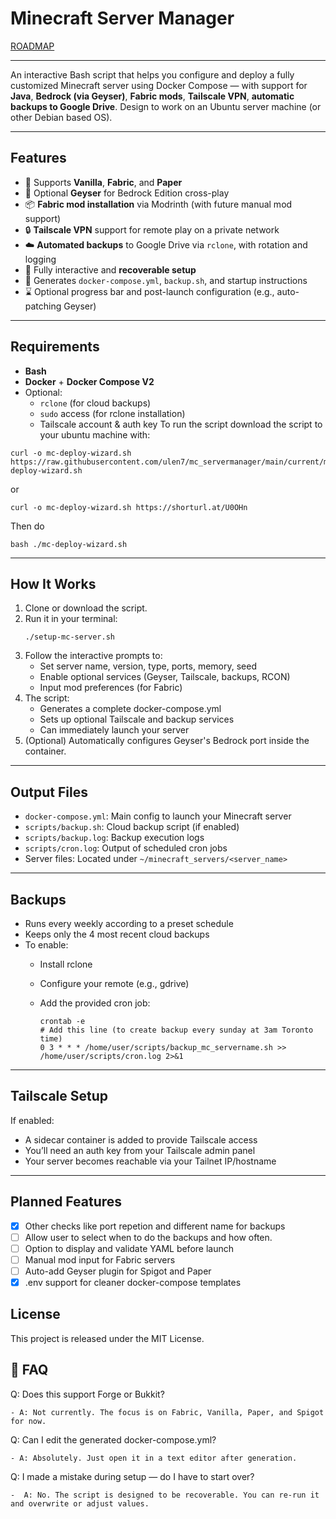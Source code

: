 # Minecraft Server Manager

[ROADMAP](./ROADMAP.md)

---

An interactive Bash script that helps you configure and deploy a fully customized Minecraft server using Docker Compose — with support for **Java**, **Bedrock (via Geyser)**, **Fabric mods**, **Tailscale VPN**, **automatic backups to Google Drive**. Design to work on an Ubuntu server machine (or other Debian based OS). 

---

## Features

- 🧱 Supports **Vanilla**, **Fabric**, and **Paper**
- 🌉 Optional **Geyser** for Bedrock Edition cross-play
- 📦 **Fabric mod installation** via Modrinth (with future manual mod support)
- 🔒 **Tailscale VPN** support for remote play on a private network
- ☁️ **Automated backups** to Google Drive via `rclone`, with rotation and logging
- 💾 Fully interactive and **recoverable setup**
- 📂 Generates `docker-compose.yml`, `backup.sh`, and startup instructions
- ⌛ Optional progress bar and post-launch configuration (e.g., auto-patching Geyser)

---

## Requirements

- **Bash**
- **Docker** + **Docker Compose V2**
- Optional:
  - `rclone` (for cloud backups)
  - `sudo` access (for rclone installation)
  - Tailscale account & auth key
To run the script download the script to your ubuntu machine with:
```
curl -o mc-deploy-wizard.sh https://raw.githubusercontent.com/ulen7/mc_servermanager/main/current/mc-deploy-wizard.sh
```
or
```
curl -o mc-deploy-wizard.sh https://shorturl.at/U0OHn
```
Then do
```
bash ./mc-deploy-wizard.sh
```

---

## How It Works

1. Clone or download the script.
2. Run it in your terminal:
   ```
   ./setup-mc-server.sh
   ```
3. Follow the interactive prompts to:
    - Set server name, version, type, ports, memory, seed
    - Enable optional services (Geyser, Tailscale, backups, RCON)
    - Input mod preferences (for Fabric)
4. The script:
    - Generates a complete docker-compose.yml
    - Sets up optional Tailscale and backup services
    - Can immediately launch your server
5. (Optional) Automatically configures Geyser's Bedrock port inside the container.

---

## Output Files
- `docker-compose.yml`: Main config to launch your Minecraft server
- `scripts/backup.sh`: Cloud backup script (if enabled)
- `scripts/backup.log`: Backup execution logs
- `scripts/cron.log`: Output of scheduled cron jobs
- Server files: Located under `~/minecraft_servers/<server_name>`

---

## Backups
- Runs every weekly according to a preset schedule
- Keeps only the 4 most recent cloud backups
- To enable:
  - Install rclone
  - Configure your remote (e.g., gdrive)
  - Add the provided cron job:
 
    
    ```
    crontab -e
    # Add this line (to create backup every sunday at 3am Toronto time)
    0 3 * * * /home/user/scripts/backup_mc_servername.sh >> /home/user/scripts/cron.log 2>&1
    ```

---

## Tailscale Setup
If enabled:
- A sidecar container is added to provide Tailscale access
- You’ll need an auth key from your Tailscale admin panel
- Your server becomes reachable via your Tailnet IP/hostname

---

## Planned Features
- [X] Other checks like port repetion and different name for backups
- [ ] Allow user to select when to do the backups and how often.
- [ ] Option to display and validate YAML before launch
- [ ] Manual mod input for Fabric servers
- [ ] Auto-add Geyser plugin for Spigot and Paper
- [X] .env support for cleaner docker-compose templates

## License
This project is released under the MIT License.

## 🙋 FAQ
Q: Does this support Forge or Bukkit?

    - A: Not currently. The focus is on Fabric, Vanilla, Paper, and Spigot for now.

Q: Can I edit the generated docker-compose.yml?

    - A: Absolutely. Just open it in a text editor after generation.

Q: I made a mistake during setup — do I have to start over?

    -  A: No. The script is designed to be recoverable. You can re-run it and overwrite or adjust values.
